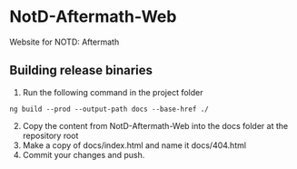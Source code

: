 # NotD-Aftermath-Web
Website for NOTD: Aftermath

## Building release binaries
1. Run the following command in the project folder
```
ng build --prod --output-path docs --base-href ./
```
2. Copy the content from NotD-Aftermath-Web into the docs folder at the repository root
3. Make a copy of docs/index.html and name it docs/404.html
4. Commit your changes and push.